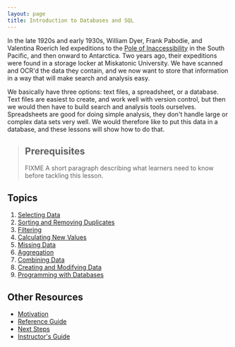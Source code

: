 ```yaml
---
layout: page
title: Introduction to Databases and SQL
---
```

In the late 1920s and early 1930s,
William Dyer,
Frank Pabodie,
and Valentina Roerich led expeditions to the
[Pole of Inaccessibility](http://en.wikipedia.org/wiki/Pole_of_inaccessibility)
in the South Pacific,
and then onward to Antarctica.
Two years ago,
their expeditions were found in a storage locker at Miskatonic University.
We have scanned and OCR'd the data they contain,
and we now want to store that information
in a way that will make search and analysis easy.

We basically have three options:
text files,
a spreadsheet,
or a database.
Text files are easiest to create,
and work well with version control,
but then we would then have to build search and analysis tools ourselves.
Spreadsheets are good for doing simple analysis,
they don't handle large or complex data sets very well.
We would therefore like to put this data in a database,
and these lessons will show how to do that.

> ## Prerequisites
>
> FIXME
> A short paragraph describing what learners need to know
> before tackling this lesson.

## Topics

1.  [Selecting Data](01-select.html)
2.  [Sorting and Removing Duplicates](02-sort-dup.html)
3.  [Filtering](03-filter.html)
4.  [Calculating New Values](04-calc.html)
5.  [Missing Data](05-null.html)
6.  [Aggregation](06-agg.html)
7.  [Combining Data](07-join.html)
8.  [Creating and Modifying Data](08-create.html)
9.  [Programming with Databases](09-prog.html)

## Other Resources

*   [Motivation](motivation.html)
*   [Reference Guide](reference.html)
*   [Next Steps](discussion.html)
*   [Instructor's Guide](instructors.html)
